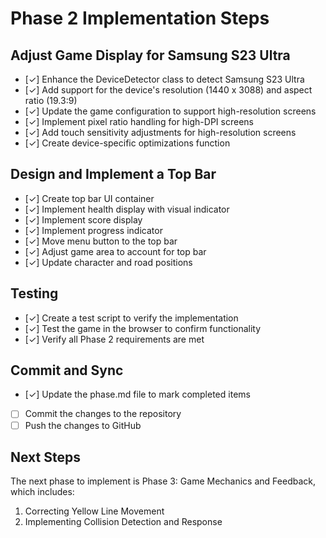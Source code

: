 # Phase 2 Implementation Steps

## Adjust Game Display for Samsung S23 Ultra

- [✓] Enhance the DeviceDetector class to detect Samsung S23 Ultra
- [✓] Add support for the device's resolution (1440 x 3088) and aspect ratio (19.3:9)
- [✓] Update the game configuration to support high-resolution screens
- [✓] Implement pixel ratio handling for high-DPI screens
- [✓] Add touch sensitivity adjustments for high-resolution screens
- [✓] Create device-specific optimizations function

## Design and Implement a Top Bar

- [✓] Create top bar UI container
- [✓] Implement health display with visual indicator
- [✓] Implement score display
- [✓] Implement progress indicator
- [✓] Move menu button to the top bar
- [✓] Adjust game area to account for top bar
- [✓] Update character and road positions

## Testing

- [✓] Create a test script to verify the implementation
- [✓] Test the game in the browser to confirm functionality
- [✓] Verify all Phase 2 requirements are met

## Commit and Sync

- [✓] Update the phase.md file to mark completed items
- [ ] Commit the changes to the repository
- [ ] Push the changes to GitHub

## Next Steps

The next phase to implement is Phase 3: Game Mechanics and Feedback, which includes:

1. Correcting Yellow Line Movement
2. Implementing Collision Detection and Response

